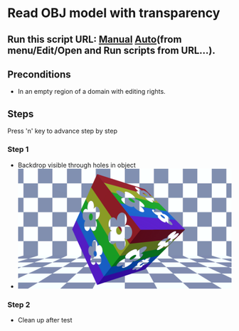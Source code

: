 # Read OBJ model with transparency
## Run this script URL: [Manual](./test.js?raw=true)   [Auto](./testAuto.js?raw=true)(from menu/Edit/Open and Run scripts from URL...).

## Preconditions
- In an empty region of a domain with editing rights.

## Steps
Press 'n' key to advance step by step

### Step 1
- Backdrop visible through holes in object
- ![](./ExpectedImage_00000.png)
### Step 2
- Clean up after test
